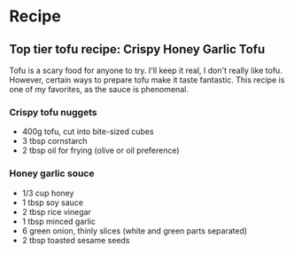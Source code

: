 <!DOCTYPE html>
<html>

<h1>Recipe</h1>
<h2> Top tier tofu recipe: Crispy Honey Garlic Tofu</h2>

<p>Tofu is a scary food for anyone to try. I'll keep it real, I don't really like tofu. However, certain ways to prepare tofu make it taste fantastic. This recipe is one of my favorites, as the sauce is phenomenal. 
</p>

<h3>Crispy tofu nuggets</h3>
    <ul>
        <li>400g tofu, cut into bite-sized cubes</li>
        <li>3 tbsp cornstarch</li>
        <li>2 tbsp oil for frying (olive or oil preference)</li>
    </ul>

<h3>Honey garlic souce</h3>
    <ul>
        <li>1/3 cup honey
        <li>1 tbsp soy sauce</li>
        <li>2 tbsp rice vinegar</li>
        <li>1 tbsp minced garlic</li>
        <li>6 green onion, thinly slices (white and green parts separated)</li>
        <li>2 tbsp toasted sesame seeds</li>
